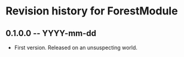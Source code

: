 # Revision history for ForestModule

## 0.1.0.0 -- YYYY-mm-dd

* First version. Released on an unsuspecting world.
